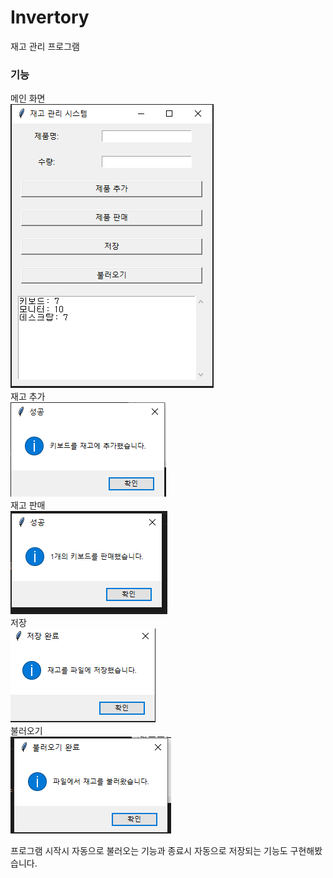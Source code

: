 # Invertory
재고 관리 프로그램

### 기능
메인 화면  
![image](https://github.com/KR-LJH/Invertory/raw/main/%EC%9E%AC%EA%B3%A0%EA%B4%80%EB%A6%AC%20%ED%94%84%EB%A1%9C%EA%B7%B8%EB%9E%A8.PNG)  
재고 추가  
![image](https://github.com/KR-LJH/Invertory/raw/main/%EC%9E%AC%EA%B3%A0%EC%B6%94%EA%B0%80.PNG)  
재고 판매  
![image](https://github.com/KR-LJH/Invertory/raw/main/%EC%9E%AC%EA%B3%A0%ED%8C%90%EB%A7%A4.PNG)  
저장  
![image](https://github.com/KR-LJH/Invertory/raw/main/%EC%A0%80%EC%9E%A5%EC%99%84%EB%A3%8C.PNG)  
불러오기  
![image](https://github.com/KR-LJH/Invertory/raw/main/%EB%B6%88%EB%9F%AC%EC%98%A4%EA%B8%B0.PNG)  

프로그램 시작시 자동으로 불러오는 기능과 종료시 자동으로 저장되는 기능도 구현해봤습니다.
